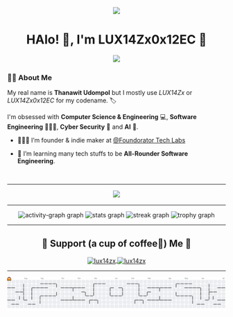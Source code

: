 

<div align="center">
  <img src="https://profile-counter.glitch.me/LUX14Zx/count.svg?"  />
</div>

<div align="center">
  <h1 align="center">HAlo! 👋, I'm LUX14Zx0x12EC 🌳</h1>
</div>

<div align="center">
    <img src="image/programmer.gif" ></img>
</div>

### :man_technologist: About Me

My real name is **Thanawit Udompol** but I mostly use _LUX14Zx_ or _LUX14Zx0x12EC_ for my codename. 🏷️

I'm obsessed with **Computer Science & Engineering** 💻, **Software Engineering** 🧑🏻‍💻, **Cyber Security** 🔐 and **AI** 🤖.

- 🧑🏻‍🔬 I’m founder & indie maker at [@Foundorator Tech Labs](https://github.com/FoundoratorTL)

- 🌱 I’m learning many tech stuffs to be **All-Rounder Software Engineering**.


<br clear="both">

---

<div align="center">
    <img src="https://quotes-github-readme.vercel.app/api?type=horizontal&theme=radical" ></img>
</div>

---

<div align="center">
  <img src="https://github-readme-activity-graph.vercel.app/graph?username=LUX14Zx&radius=16&theme=synthwave-84&area=true&order=5&custom_title=Contribution%20Graph&area_color=39FF14&title_color=39FF14&color=39FF14" height="260" alt="activity-graph graph"  />
  <img src="https://github-readme-stats.vercel.app/api?username=LUX14Zx&hide_title=false&hide_rank=false&show_icons=true&include_all_commits=true&count_private=true&disable_animations=false&theme=codeSTACKr&locale=en&hide_border=false&order=1&custom_title=GitHub%20Stats%20%F0%9F%8D%B5" height="150" alt="stats graph"  />
  <img src="https://streak-stats.demolab.com?user=LUX14Zx&locale=en&mode=weekly&theme=codeSTACKr&hide_border=false&border_radius=5&order=3" height="150" alt="streak graph"  />
  <img src="https://github-profile-trophy.vercel.app?username=LUX14Zx&theme=tokyonight&column=-1&row=1&margin-w=8&margin-h=8&no-bg=false&no-frame=false&order=4" height="150" alt="trophy graph"  />
</div>

---

<h2 align="center"> 🌳 Support (a cup of coffee🍵) Me 🌱</h2>
<div align="center">
  <p><a href="https://www.buymeacoffee.com/lux14zx"> <img align="center" src="https://cdn.buymeacoffee.com/buttons/v2/default-yellow.png" height="50" width="210" alt="lux14zx" />
</a><a href="https://ko-fi.com/lux14zx"> <img align="center"src="https://cdn.ko-fi.com/cdn/kofi3.png?v=3" height="50"
 width
="210" alt="lux14zx" /></a></p>
</div>

---

<picture>
  <source media="(prefers-color-scheme: dark)" srcset="https://raw.githubusercontent.com/LUX14Zx/LUX14Zx/output/pacman-contribution-graph-dark.svg">
  <source media="(prefers-color-scheme: light)" srcset="https://raw.githubusercontent.com/LUX14Zx/LUX14Zx/output/pacman-contribution-graph.svg">
  <img alt="pacman contribution graph" src="https://raw.githubusercontent.com/LUX14Zx/LUX14Zx/output/pacman-contribution-graph.svg">
</picture>
